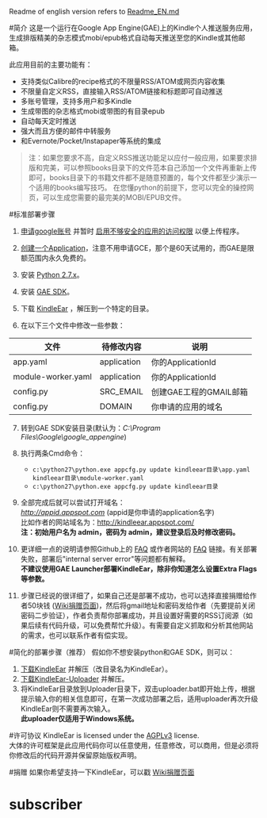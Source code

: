 Readme of english version refers to [Readme_EN.md](https://github.com/cdhigh/KindleEar/blob/master/readme_EN.md)

#简介
这是一个运行在Google App Engine(GAE)上的Kindle个人推送服务应用，生成排版精美的杂志模式mobi/epub格式自动每天推送至您的Kindle或其他邮箱。

此应用目前的主要功能有：  

* 支持类似Calibre的recipe格式的不限量RSS/ATOM或网页内容收集
* 不限量自定义RSS，直接输入RSS/ATOM链接和标题即可自动推送
* 多账号管理，支持多用户和多Kindle
* 生成带图的杂志格式mobi或带图的有目录epub
* 自动每天定时推送
* 强大而且方便的邮件中转服务
* 和Evernote/Pocket/Instapaper等系统的集成

> 注：如果您要求不高，自定义RSS推送功能足以应付一般应用，如果要求排版和完美，可以参照books目录下的文件范本自己添加一个文件再重新上传即可，books目录下的书籍文件都不是随意预置的，每个文件都至少演示一个适用的books编写技巧。
在您懂python的前提下，您可以完全的操控网页，可以生成您需要的最完美的MOBI/EPUB文件。

#标准部署步骤
1. [申请google账号](https://accounts.google.com/SignUp) 并暂时 [启用不够安全的应用的访问权限](https://www.google.com/settings/security/lesssecureapps) 以便上传程序。  

2. [创建一个Application](https://console.developers.google.com/project)，注意不用申请GCE，那个是60天试用的，而GAE是限额范围内永久免费的。  

3. 安装 [Python 2.7.x](https://www.python.org/downloads/)。  

4. 安装 [GAE SDK](https://cloud.google.com/appengine/downloads)。  

5. 下载 [KindleEar](https://github.com/cdhigh/KindleEar/archive/master.zip) ，解压到一个特定的目录。

6. 在以下三个文件中修改一些参数：  

  文件              |  待修改内容  | 说明                   |  
-------------------|-------------|-----------------------|  
app.yaml           | application | 你的ApplicationId      |  
module-worker.yaml | application | 你的ApplicationId      |  
config.py          | SRC_EMAIL   | 创建GAE工程的GMAIL邮箱   |  
config.py          | DOMAIN      | 你申请的应用的域名        |  

7. 转到GAE SDK安装目录(默认为：*C:\Program Files\Google\google_appengine*) 

8. 执行两条Cmd命令：  
	* `c:\python27\python.exe appcfg.py update kindleear目录\app.yaml kindleear目录\module-worker.yaml`  
	* `c:\python27\python.exe appcfg.py update kindleear目录`

9. 全部完成后就可以尝试打开域名：  
*http://appid.appspot.com*  (appid是你申请的application名字)  
比如作者的网站域名为：<http://kindleear.appspot.com/>  
**注：初始用户名为 admin，密码为 admin，建议登录后及时修改密码。**

10. 更详细一点的说明请参照Github上的 [FAQ](http://htmlpreview.github.io/?https://github.com/cdhigh/KindleEar/blob/master/static/faq.html) 或作者网站的 [FAQ](http://kindleear.appspot.com/static/faq.html) 链接。有关部署失败，部署后"internal server error"等问题都有解释。  
**不建议使用GAE Launcher部署KindleEar，除非你知道怎么设置Extra Flags等参数。**
11. 步骤已经说的很详细了，如果自己还是部署不成功，也可以选择直接捐赠给作者50块钱 ([Wiki捐赠页面](https://github.com/cdhigh/KindleEar/wiki/Donate))，然后将gmail地址和密码发给作者（先要提前关闭密码二步验证），作者负责帮你部署成功，并且设置好需要的RSS订阅源（如果后续有代码升级，可以免费帮忙升级）。有需要自定义抓取和分析其他网站的需求，也可以联系作者有偿实现。

#简化的部署步骤（推荐）
  假如你不想安装python和GAE SDK，则可以：  

1. [下载KindleEar](https://github.com/cdhigh/KindleEar/archive/master.zip) 并解压（改目录名为KindleEar）。  
2. [下载KindleEar-Uploader](https://drive.google.com/folderview?id=0ByRickMo9V_XNlJITzhYM3JOYW8&usp=sharing) 并解压。  
3. 将KindleEar目录放到Uploader目录下，双击uploader.bat即开始上传，根据提示输入你的相关信息即可，在第一次成功部署之后，适用uploader再次升级KindleEar则不需要再次输入。  
**此uploader仅适用于Windows系统。**

#许可协议
KindleEar is licensed under the [AGPLv3](http://www.gnu.org/licenses/agpl-3.0.html) license.  
大体的许可框架是此应用代码你可以任意使用，任意修改，可以商用，但是必须将你修改后的代码开源并保留原始版权声明。

#捐赠
如果你希望支持一下KindleEar，可以戳 [Wiki捐赠页面](https://github.com/cdhigh/KindleEar/wiki/Donate)
# subscriber
